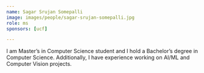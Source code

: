 ```yaml
---
name: Sagar Srujan Somepalli
image: images/people/sagar-srujan-somepalli.jpg
role: ms
sponsors: [ucf]

---
```


I am Master’s in Computer Science student and I hold a Bachelor’s degree in Computer Science. Additionally, I have experience working on AI/ML and Computer Vision projects.
